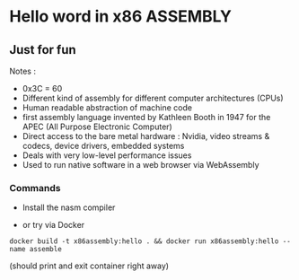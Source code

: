 #  Hello word in x86 ASSEMBLY
## Just for fun

Notes :
 - 0x3C = 60
 - Different kind of assembly for different computer architectures (CPUs)
 - Human readable abstraction of machine code
 - first assembly language invented by Kathleen Booth in 1947 for the APEC (All Purpose Electronic Computer)
 - Direct access to the bare metal hardware : Nvidia, video streams & codecs, device drivers, embedded systems
 - Deals with very low-level performance issues
 - Used to run native software in a web browser via WebAssembly


### Commands

- Install the nasm compiler

- or try via Docker

```shell
docker build -t x86assembly:hello . && docker run x86assembly:hello --name assemble
```
(should print and exit container right away)